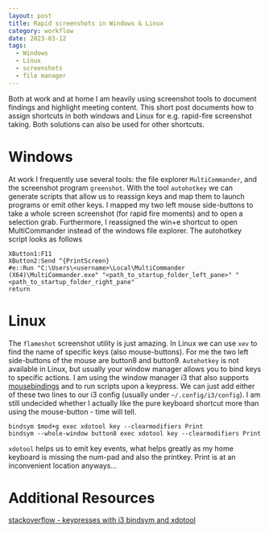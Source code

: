```yaml
---
layout: post
title: Rapid screenshots in Windows & Linux
category: workflow
date: 2023-03-12 
tags:
  - Windows
  - Linux
  - screenshots
  - file manager
---
```

Both at work and at home I am heavily using screenshot tools to document findings and highlight meeting content. This short post documents how to assign shortcuts in both windows and Linux for e.g. rapid-fire screenshot taking. Both solutions can also be used for other shortcuts.
<!--more-->
# Windows
At work I frequently use several tools: the file explorer `MultiCommander`, and the screenshot program `greenshot`. With the tool `autohotkey` we can generate scripts that allow us to reassign keys and map them to launch programs or emit other keys. I mapped my two left mouse side-buttons to take a whole screen screenshot (for rapid fire moments) and to open a selection grab. Furthermore, I reassigned the win+e shortcut to open MultiCommander instead of the windows file explorer. The autohotkey script looks as follows 
```
XButton1:F11
XButton2:Send ^{PrintScreen}
#e::Run "C:\Users\<username>\Local\MultiCommander (X64)\MultiCommander.exe" "<path_to_startup_folder_left_pane>" "<path_to_startup_folder_right_pane"
return
```
# Linux
The `flameshot` screenshot utility is just amazing. In Linux we can use `xev` to find the name of specific keys (also mouse-buttons). For me the two left side-buttons of the mouse are button8 and button9. `Autohotkey` is not available in Linux, but usually your window manager allows you to bind keys to specific actions. I am using the window manager i3 that also supports [mousebindings](https://i3wm.org/docs/userguide.html#mousebindings)
and to run scripts upon a keypress. We can just add either of these two lines to our i3 config (usually under `~/.config/i3/config`). I am still undecided whether I actually like the pure keyboard shortcut more than using the mouse-button - time will tell.
```
bindsym $mod+g exec xdotool key --clearmodifiers Print
bindsym --whole-window button8 exec xdotool key --clearmodifiers Print
```
`xdotool` helps us to emit key events, what helps greatly as my home keyboard is missing the num-pad and also the printkey. Print is at an inconvenient location anyways...
# Additional Resources
[stackoverflow - keypresses with i3 bindsym and xdotool](https://stackoverflow.com/questions/61272019/infinite-loop-of-keypresses-with-i3-bindsym-and-xdotool)
